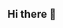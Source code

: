 ## Hi there 👋

<!--
**h-valentine-epri/h-valentine-epri** is a ✨ _special_ ✨ repository because its `README.md` (this file) appears on your GitHub profile.

Here are some ideas to get you started:

- 🔭 I’m currently working on hydropower
- 🌱 I’m currently learning python
- 😄 Pronouns: he/him
-->
